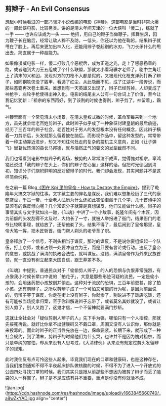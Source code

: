 ## 剪辫子 - An Evil Consensus

想起小时候看过的一部冯骥才小说改编的电影《神鞭》，这部电影是当时非常火爆的一部武侠电影，比较另类。讲的是清末年间天津的一位大侠叫「傻二」，练就了一手 —— 也许应该成为一头 —— 绝招，用自己的鞭子当做鞭子，挥舞生风，因为鞭子长在脑后，经常让敌人猝不及防，一低头，你还以为他在鞠躬，结果辫子就甩在了脸上。再后来更加出神入化，还能用辫子卷起别的冰刃，飞刀长矛什么的甩出去，简直属于一种超能力。

如果像漫威电影一样，傻二打败几个恶棍后，成为正道之光，走上了惩恶扬善的路，或者碰到大刀王五组成了个什么联盟，那就太小看冯骥才老师了。剧中主角赶上了清末的义和团，发现对方的刀枪不入都是假的，又被现代化枪支弹药打断了辫子，如同钢铁侠没了盔甲，看透了红尘，从此隐而不见，成了江湖中一段传说，而那些恶霸再次卷土重来。谁想到有一天英雄又出现了，辫子已经剪掉，人却变成了神枪手，左轮手枪使得出神入化。电影的结尾主人公有一句台词上了价值，至今让我记忆犹新：「祖宗的东西再好，到了该割的时候也得割，辫子剪了，神留着」，霸气。

神鞭里面有一个常见清末小场景，在清末皇权式微的时候，革命军每来到一个地方，首先就会给老百姓剪辫子，此时辫子似乎成了一种象征封建皇朝的最后痕迹，经历了三百年的辫子社会，老百姓对于男人的发型根本没有任何概念，因此辫子横着一刀剪断后，头发就那么留着披在脑后。而影视作品中，留这种发型的，常常带着一种主动靠近进步，却又不知往何处走的复杂的投机主义意向，正如《让子弹飞》里葛优饰演的县长马邦德，就与浩然正气的姜文的发型截然不同。

我们也常看到电影中剪辫子的现场，被剪的人常常泣不成声，觉得愧对祖宗，辜鸿铭还说过「我的辫子在头上，你们的辫子在心里」这样的话。但把时光倒回到清初，知识分子们旗帜鲜明的反对留辫子的时代，我们却会发现，其实问题并不是这样简单纯粹。

在之前一篇 Blog[《困在 Kpi 里的皇帝 - How to Destroy the Empire》](https://someonegao.com/kpi-how-to-destroy-the-empire)，提到了乾隆年大搞文字狱的往事。文字狱主要的罪名是谋反，我们难以想象经历了三代的康乾盛世，千古一帝、十全老人弘历为什么还如此害怕潜藏于几个字、几十首诗中的莫须有的谋反倾向呢？几个知识分子就算是真想谋反，他们又能做什么呢。辫子的事情其实与文字狱如出一辙，《叫魂》中讲了一个小故事，乾隆年间有个木匠，因为前额的头发刮得不太及时，大约长了一寸，就被人举报进了衙门，结果衙门的老爷比较明事理，就给放了，还帮他剃了头。结果不得了，最后闹到了皇帝那里，皇帝大笔一挥，把木匠斩首，衙门帮人剃头的老爷革了职。

皇帝释放了一个信号，不剃头相当于谋反，那时的谋反，不是说你要组织起一个队伍，打上京师，或者占领一处要冲自立为王，而是只要有言论或行动，违反了皇帝的意志，或挑战了满清的执政合法性，就叫谋反。没错，满清皇帝作为外来民族首领，就一直没有树立起来大国自信，跟王莽差不多。

《叫魂》中提到，普通民众对于「偷偷剪人辫子」的人的恐惧与仇恨非常强烈，有点像我小时候长辈口中说的「拍花子」，大意是那些形迹可疑的流民，一定是偷小孩的，会用迷药把小孩放倒并偷走。这种对于流民的恐惧，三百年前更甚，除了拍小孩，还有剪辫子。之所以剪辫子成了一个可怕又可恨的行为呢，是因为前面说的，剪辫子等于谋反，你走在街上没有辫子，你就惨了，别说进不了饭店吃饭，还有可能被当场捉拿归案，至于你辩解说辫子忘带了，或者莫名其妙就没了，或者让别人剪了，别人又跑了，这鬼才信，一个不留神就要满门抄斩。

这就让全社会对「疑似剪别人辫子的人」先下手为强，哪怕只有一个人指控，那就先揍死再说。就好比你拿不出健康码又不戴口罩，周围又没有人认识你，那你就是来投毒的。而此时辫子的正当性先放在一边，保命要紧。长期下来，就形成了一种社会规约，到了清末，剪辫子的时候他们为什么哭，也许并不是因为愧对祖宗，而只是单纯的害怕。却从来没有人思考过，《大清律例》从来没有规定过剪头发留辫子的规矩。

此时我倒反有点可怜这些人起来，毕竟我们现在的口罩和健康码，也是这种存在，当我们接到通知不得不半夜起床排队做核酸的时候，不得不为了进入一个开放式的公园四处寻找口罩的时候，我们其实只是跟从前那些不想因为被剪了辫子而丢了脑袋的人一样罢了。辫子是不是应该有并不重要，重点是你没有你就活不成。


![jian.jpg](https://cdn.hashnode.com/res/hashnode/image/upload/v1663845660740/_a8wZxYAD.jpg align="center")



